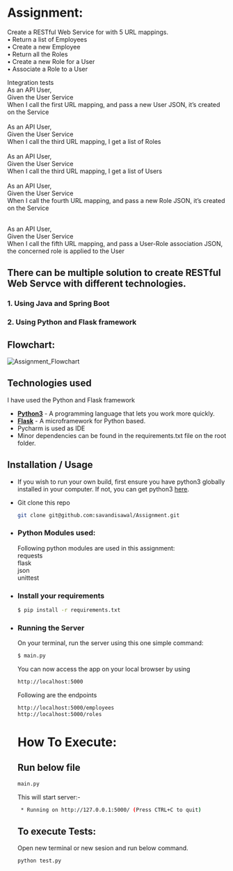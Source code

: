 # Assignment:

Create a RESTful Web Service for with 5 URL mappings.<br/> 
•	Return a list of Employees<br/>
•	Create a new Employee<br/>
•	Return all the Roles<br/>
•	Create a new Role for a User<br/>
•	Associate a Role to a User<br/>

Integration tests<br/>
As an API User,<br/>
Given the User Service<br/>
When I call the first URL mapping, and pass a new User JSON, it’s created on the Service<br/>
<br/>
As an API User,<br/>
Given the User Service<br/>
When I call the third URL mapping, I get a list of Roles<br/>
<br/>
As an API User,<br/>
Given the User Service<br/>
When I call the third URL mapping, I get a list of Users<br/>
<br/>
As an API User,<br/>
Given the User Service<br/>
When I call the fourth URL mapping, and pass a new Role  JSON, it’s created on the Service<br/>
<br/>

As an API User,<br/>
Given the User Service<br/>
When I call the fifth URL mapping, and pass a User-Role association JSON, the concerned role is applied to the User<br/>

## There can be multiple solution to create RESTful Web Servce with different technologies. 
### 1. Using Java and Spring Boot 
### 2. Using Python and Flask framework

## Flowchart:
![Assignment_Flowchart](https://user-images.githubusercontent.com/49858330/163679498-118090e7-be57-4755-b910-d6aaccdbd878.JPG)


## Technologies used
I have used the Python and Flask framework<br/>

* **[Python3](https://www.python.org/downloads/)** - A programming language that lets you work more quickly.
* **[Flask](https://flask-restful.readthedocs.io/en/latest/)** - A microframework for Python based.
* Pycharm is used as IDE
* Minor dependencies can be found in the requirements.txt file on the root folder.

## Installation / Usage

* If you wish to run your own build, first ensure you have python3 globally installed in your computer. If not, you can get python3 [here](https://www.python.org).

* Git clone this repo

    ```bash
    git clone git@github.com:savandisawal/Assignment.git
    ```

* ### Python Modules used:

    Following python modules are used in this assignment:<br/>
	requests<br/>
	flask<br/>
	json<br/>
	unittest<br/>

* ### Install your requirements
  
    ```bash
    $ pip install -r requirements.txt
    ```

* ### Running the Server

    On your terminal, run the server using this one simple command:

    ```bash
    $ main.py
    ```

    You can now access the app on your local browser by using

    ```bash
    http://localhost:5000
    ```

    Following are the endpoints
	```bash
    http://localhost:5000/employees
	http://localhost:5000/roles
    ```
    # How To Execute:
    
    ## Run below file 
    ```bash
    main.py
    ```
    This will start server:-
    ```bash
     * Running on http://127.0.0.1:5000/ (Press CTRL+C to quit)
    ```
    ## To execute Tests:
    Open new terminal or new sesion and run below command.
    
    ```bash
    python test.py
    ```
